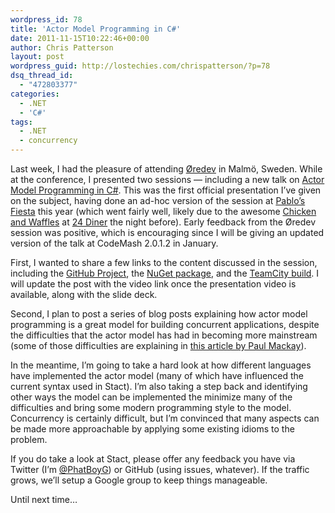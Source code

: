 ```yaml
---
wordpress_id: 78
title: 'Actor Model Programming in C#'
date: 2011-11-15T10:22:46+00:00
author: Chris Patterson
layout: post
wordpress_guid: http://lostechies.com/chrispatterson/?p=78
dsq_thread_id:
  - "472803377"
categories:
  - .NET
  - 'C#'
tags:
  - .NET
  - concurrency
---
```

Last week, I had the pleasure of attending [Øredev](http://oredev.org/2011) in Malmö, Sweden. While at the conference, I presented two sessions &#8212; including a new talk on [Actor Model Programming in C#](http://oredev.org/2011/sessions/actor-model-programming-in-c-). This was the first official presentation I&#8217;ve given on the subject, having done an ad-hoc version of the session at [Pablo&#8217;s Fiesta](http://pablosfiesta.pbworks.com/w/page/46324025/Actor%20Style%20Programming) this year (which went fairly well, likely due to the awesome [Chicken and Waffles](http://24diner.com/wp-content/uploads/2011/02/waffle_staff.jpg) at [24 Diner](http://24diner.com/) the night before). Early feedback from the Øredev session was positive, which is encouraging since I will be giving an updated version of the talk at CodeMash 2.0.1.2 in January.

First, I wanted to share a few links to the content discussed in the session, including the [GitHub Project](http://github.com/phatboyg/Stact), the [NuGet package](http://nuget.org/List/Packages/Stact), and the [TeamCity build](http://teamcity.codebetter.com/viewType.html?buildTypeId=bt258&tab=buildTypeStatusDiv). I will update the post with the video link once the presentation video is available, along with the slide deck.

Second, I plan to post a series of blog posts explaining how actor model programming is a great model for building concurrent applications, despite the difficulties that the actor model has had in becoming more mainstream (some of those difficulties are explaining in [this article by Paul Mackay](http://www.doc.ic.ac.uk/~nd/surprise_97/journal/vol2/pjm2/)).

In the meantime, I&#8217;m going to take a hard look at how different languages have implemented the actor model (many of which have influenced the current syntax used in Stact). I&#8217;m also taking a step back and identifying other ways the model can be implemented the minimize many of the difficulties and bring some modern programming style to the model. Concurrency is certainly difficult, but I&#8217;m convinced that many aspects can be made more approachable by applying some existing idioms to the problem.

If you do take a look at Stact, please offer any feedback you have via Twitter (I&#8217;m [@PhatBoyG](https://twitter.com/#!/phatboyg)) or GitHub (using issues, whatever). If the traffic grows, we&#8217;ll setup a Google group to keep things manageable.

Until next time&#8230;

 